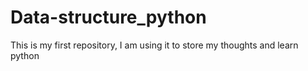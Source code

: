 # Data-structure_python
This is my first repository, I am using it to store my thoughts and learn python
